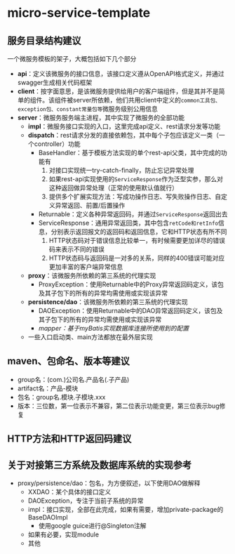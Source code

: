 # micro-service-template

## 服务目录结构建议

一个微服务模板的架子，大概包括如下几个部分

- **api**：定义该微服务的接口信息，该接口定义遵从OpenAPI格式定义，并通过swagger生成相关代码框架
- **client**：按字面意思，是该微服务提供给用户的客户端组件，但是其并不是简单的组件。该组件被server所依赖，他们共用client中定义的`common工具包、exception包、constant常量包等`微服务级别公用信息
- **server**：微服务服务端主进程，其中实现了微服务的全部功能
    - **impl**：微服务接口实现的入口，这里完成api定义、rest请求分发等功能
    - **dispatch**：rest请求分发的直接依赖包，其中每个子包应该定义一类（一个controller）功能
        - BaseHandler：基于模板方法实现的单个rest-api父类，其中完成的功能有
            1. 对接口实现统一try-catch-finally，防止忘记异常处理
            2. 如果rest-api实现使用的`ServiceResponse`作为泛型实参，那么对这种返回做异常处理（正常的使用默认值就行）
            3. 提供多个扩展实现方法：写成功操作日志、写失败操作日志、自定义异常返回、前置/后置操作
        - Returnable：定义各种异常返回码，并通过`ServiceResponse`返回出去
        - ServiceResponse：通用异常返回类，其中包含`retCode和retInfo`信息，分别表示返回报文的返回码和返回信息，它和HTTP状态有所不同
            1. HTTP状态码对于错误信息比较单一，有时候需要更加详尽的错误码来表示不同的错误
            2. HTTP状态码与返回码是一对多的关系，同样的400错误可能对应更加丰富的客户端异常信息
    - **proxy**：该微服务所依赖的第三系统的代理实现
        - ProxyException：使用Returnable中的Proxy异常返回码定义，该包及其子包下的所有的异常均需使用或实现该异常
    - **persistence/dao**：该微服务所依赖的第三系统的代理实现
        - DAOException：使用Returnable中的DAO异常返回码定义，该包及其子包下的所有的异常均需使用或实现该异常 
        - *mapper：基于myBatis实现数据库连接所使用到的配置*  
    - 一些入口启动类、main方法都放在最外层实现

## maven、包命名、版本等建议
- group名：(com.)公司名.产品名(.子产品)
- artifact名：产品-模块
- 包名：group名.模块.子模块.xxx
- 版本：三位数，第一位表示不兼容，第二位表示功能变更，第三位表示bug修复

## HTTP方法和HTTP返回码建议

## 关于对接第三方系统及数据库系统的实现参考
- proxy/persistence/dao：包名，为方便叙述，以下使用DAO做解释
    - XXDAO：某个具体的接口定义
    - DAOException，专注于当前子系统的异常
    - impl：接口实现，全部在此完成，如果有需要，增加private-package的BaseDAOImpl
        - 使用google guice进行@Singleton注解
    - 如果有必要，实现module
    - 其他